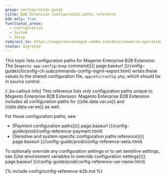 ```yaml
---
group: configuration-guide
title: B2B Extension configuration paths reference
b2b_only: true
functional_areas:
  - Configuration
  - System
  - Setup
redirect_to: https://experienceleague.adobe.com/docs/commerce-operations/configuration-guide/paths/config-reference-b2b.html
status: migrated
---
```


This topic lists configuration paths for Magento Enterprise B2B Extension. The [`magento app:config:dump` command]({{ page.baseurl }}/config-guide/cli/config-cli-subcommands-config-mgmt-export.html) writes these values to the shared configuration file, `app/etc/config.php`, which should be in source control.

{:.bs-callout-info}
This reference lists _only_ configuration paths unique to Magento Enterprise B2B Extension. Magento Enterprise B2B Extension includes all configuration paths for {{site.data.var.ce}} and {{site.data.var.ee}} as well.

For those configuration paths, see:

*  [Payment configuration paths]({{ page.baseurl }}/config-guide/prod/config-reference-payment.html)
*  [Sensitive and system-specific configuration paths reference]({{ page.baseurl }}/config-guide/prod/config-reference-sens.html)

To optionally override any configuration settings or to set sensitive settings, see [Use environment variables to override configuration settings]({{ page.baseurl }}/config-guide/prod/config-reference-var-name.html).

{% include config/config-reference-b2b.md %}
